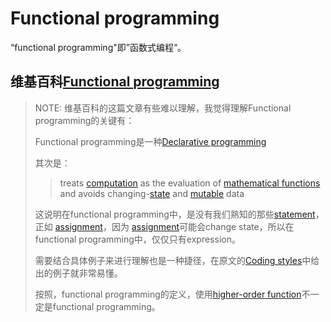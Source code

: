 # Functional programming

“functional programming"即”函数式编程“。

## 维基百科[Functional programming](https://en.wikipedia.org/wiki/Functional_programming)

> NOTE: 维基百科的这篇文章有些难以理解，我觉得理解Functional programming的关键有：
>
> Functional programming是一种[Declarative programming](https://en.wikipedia.org/wiki/Declarative_programming)
>
> 其次是：
>
> > treats [computation](https://en.wikipedia.org/wiki/Computation) as the evaluation of [mathematical functions](https://en.wikipedia.org/wiki/Function_(mathematics)) and avoids changing-[state](https://en.wikipedia.org/wiki/Program_state) and [mutable](https://en.wikipedia.org/wiki/Immutable_object) data
>
> 这说明在functional programming中，是没有我们熟知的那些[statement](https://en.wikipedia.org/wiki/Statement_(computer_science))，正如 [assignment](https://en.wikipedia.org/wiki/Assignment_(computer_science))，因为 [assignment](https://en.wikipedia.org/wiki/Assignment_(computer_science))可能会change state，所以在functional programming中，仅仅只有expression。
>
> 需要结合具体例子来进行理解也是一种捷径，在原文的[Coding styles](https://en.wikipedia.org/wiki/Functional_programming#Coding_styles)中给出的例子就非常易懂。
>
> 按照，functional programming的定义，使用[higher-order function](https://en.wikipedia.org/wiki/Higher-order_function)不一定是functional programming。